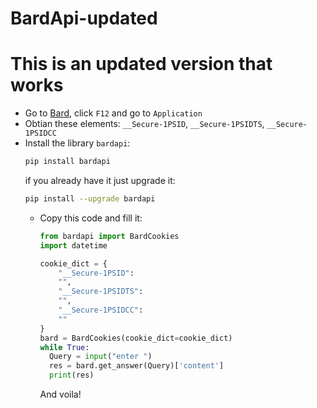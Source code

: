 # BardApi-updated
# This is an updated version that works
- Go to [Bard](https://bard.google.com/), click `F12` and go to `Application`
- Obtian these elements: `__Secure-1PSID`, `__Secure-1PSIDTS`, `__Secure-1PSIDCC`
- Install the library `bardapi`:
  ```bash
  pip install bardapi
  ```
  if you already have it just upgrade it:
    ```bash
  pip install --upgrade bardapi
  ```
  - Copy this code and fill it:
    ```python
    from bardapi import BardCookies
    import datetime
    
    cookie_dict = {
        "__Secure-1PSID":
        "",
        "__Secure-1PSIDTS":
        "",
        "__Secure-1PSIDCC":
        ""
    }
    bard = BardCookies(cookie_dict=cookie_dict)
    while True:
      Query = input("enter ")
      res = bard.get_answer(Query)['content']
      print(res)
    ```
    And voila!
